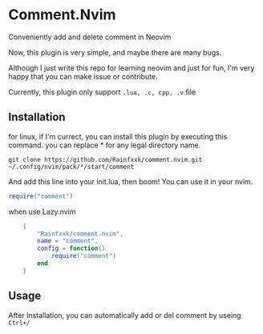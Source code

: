# Comment.Nvim
Conveniently add and delete comment in Neovim

Now, this plugin is very simple, and maybe there are many bugs. 

Although I just write this repo for learning neovim and just for fun, I'm very happy that you can make issue or contribute.

Currently, this plugin only support `.lua, .c, cpp, .v` file

## Installation

for linux, if I'm currect, you can install this plugin by executing this command. you can replace * for any legal directory name.

```shell
git clone https://github.com/Rainfxxk/comment.nvim.git ~/.config/nvim/pack/*/start/comment
```

And add this line into your init.lua, then boom! You can use it in your nvim.
```lua
require("comment")
```

when use Lazy.nvim

``` lua
    {
        "Rainfxxk/comment.nvim",
        name = "comment",
        config = function()
            require("comment")
        end
    }        
```

## Usage

After Installation, you can automatically add or del comment by useing `Ctrl+/`
